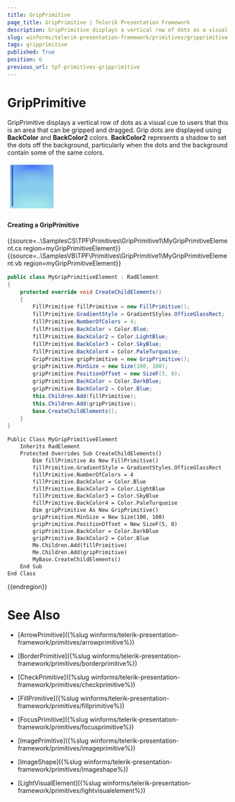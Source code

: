 ```yaml
---
title: GripPrimitive
page_title: GripPrimitive | Telerik Presentation Framework
description: GripPrimitive displays a vertical row of dots as a visual cue to users that this is an area that can be gripped and dragged.
slug: winforms/telerik-presentation-framework/primitives/gripprimitive
tags: gripprimitive
published: True
position: 6
previous_url: tpf-primitives-gripprimitive
---
```


# GripPrimitive

GripPrimitive displays a vertical row of dots as a visual cue to users that this is an area that can be gripped and dragged. Grip dots are displayed using __BackColor__ and __BackColor2__ colors. __BackColor2__ represents a shadow to set the dots off the background, particularly when the dots and the background contain some of the same colors.

![tpf-primitives-gripprimitive 001](images/tpf-primitives-gripprimitive001.png)

#### Creating a GripPrimitive

{{source=..\SamplesCS\TPF\Primitives\GripPrimitive1\MyGripPrimitiveElement.cs region=myGripPrimitiveElement}} 
{{source=..\SamplesVB\TPF\Primitives\GripPrimitive1\MyGripPrimitiveElement.vb region=myGripPrimitiveElement}} 

````C#
public class MyGripPrimitiveElement : RadElement
{
    protected override void CreateChildElements()
    {
        FillPrimitive fillPrimitive = new FillPrimitive();
        fillPrimitive.GradientStyle = GradientStyles.OfficeGlassRect;
        fillPrimitive.NumberOfColors = 4;
        fillPrimitive.BackColor = Color.Blue;
        fillPrimitive.BackColor2 = Color.LightBlue;
        fillPrimitive.BackColor3 = Color.SkyBlue;
        fillPrimitive.BackColor4 = Color.PaleTurquoise;
        GripPrimitive gripPrimitive = new GripPrimitive();
        gripPrimitive.MinSize = new Size(100, 100);
        gripPrimitive.PositionOffset = new SizeF(5, 0);
        gripPrimitive.BackColor = Color.DarkBlue;
        gripPrimitive.BackColor2 = Color.Blue;
        this.Children.Add(fillPrimitive);
        this.Children.Add(gripPrimitive);
        base.CreateChildElements();
    }
}

````
````VB.NET
Public Class MyGripPrimitiveElement
    Inherits RadElement
    Protected Overrides Sub CreateChildElements()
        Dim fillPrimitive As New FillPrimitive()
        fillPrimitive.GradientStyle = GradientStyles.OfficeGlassRect
        fillPrimitive.NumberOfColors = 4
        fillPrimitive.BackColor = Color.Blue
        fillPrimitive.BackColor2 = Color.LightBlue
        fillPrimitive.BackColor3 = Color.SkyBlue
        fillPrimitive.BackColor4 = Color.PaleTurquoise
        Dim gripPrimitive As New GripPrimitive()
        gripPrimitive.MinSize = New Size(100, 100)
        gripPrimitive.PositionOffset = New SizeF(5, 0)
        gripPrimitive.BackColor = Color.DarkBlue
        gripPrimitive.BackColor2 = Color.Blue
        Me.Children.Add(fillPrimitive)
        Me.Children.Add(gripPrimitive)
        MyBase.CreateChildElements()
    End Sub
End Class

````

{{endregion}} 

# See Also
* [ArrowPrimitive]({%slug winforms/telerik-presentation-framework/primitives/arrowprimitive%})

* [BorderPrimitive]({%slug winforms/telerik-presentation-framework/primitives/borderprimitive%})

* [CheckPrimitive]({%slug winforms/telerik-presentation-framework/primitives/checkprimitive%})

* [FillPrimitive]({%slug winforms/telerik-presentation-framework/primitives/fillprimitive%})

* [FocusPrimitive]({%slug winforms/telerik-presentation-framework/primitives/focusprimitive%})

* [ImagePrimitive]({%slug winforms/telerik-presentation-framework/primitives/imageprimitive%})

* [ImageShape]({%slug winforms/telerik-presentation-framework/primitives/imageshape%})

* [LightVisualElement]({%slug winforms/telerik-presentation-framework/primitives/lightvisualelement%})

